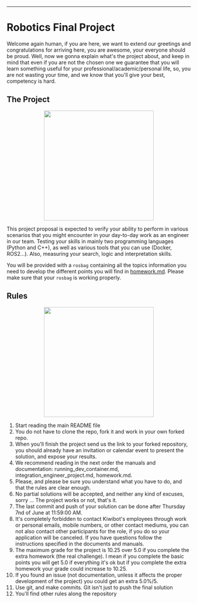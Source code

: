 
---
# **Robotics Final Project**

Welcome again human, if you are here, we want to extend our greetings and congratulations for arriving here, you are awesome, your everyone should be proud. Well, now we gonna explain what's the project about, and keep in mind that even if you are not the chosen one we guarantee that you will learn something useful for your professional/academic/personal life, so, you are not wasting your time, and we know that you'll give your best, competency is hard.

## The Project

<p align="center">
<img height="300" src="https://user-images.githubusercontent.com/39452483/170591829-5f480926-b227-407f-958d-ead4ae29a847.png">
</p>


This project proposal is expected to verify your ability to perform in various scenarios that you might encounter in your day-to-day work as an engineer in our team. Testing your skills in mainly two programming languages (Python and C++), as well as various tools that you can use (Docker, ROS2...). Also, measuring your search, logic and interpretation skills.


You will be provided with a `rosbag` containing all the topics information you need to develop the different points you will find in [homework.md](./homework.md). Please make sure that your `rosbag` is working properly.


## Rules

<p align="center">
<img height="300" src="https://user-images.githubusercontent.com/39452483/170591712-33fc483d-7fdc-4484-92c6-dbbfa8df845f.png">
</p>

1. Start reading the main README file
2. You do not have to clone the repo, fork it and work in your own forked repo.
3. When you'll finish the project send us the link to your forked repository, you should already have an invitation or calendar event to present the solution, and expose your results.
4. We recommend reading in the next order the manuals and documentation: running_dev_container.md, integration_engineer_project.md, homework.md.
5. Please, and please be sure you understand what you have to do, and that the rules are clear enough.
6. No partial solutions will be accepted, and neither any kind of excuses, sorry ... The project works or not, that's it.
7. The last commit and push of your solution can be done after Thursday 7nd of June at 11:59:00 AM.
8. It's completely forbidden to contact Kiwibot's employees through work or personal emails, mobile numbers, or other contact mediums,  you can not also contact other participants for the role, if you do so your application will be canceled. If you have questions follow the instructions specified in the documents and manuals.
9. The maximum grade for the project is 10.25 over 5.0 if you complete the extra homework (the real challenge). I mean if you complete the basic points you will get 5.0 if everything it's ok but if you complete the extra homework your grade could increase to 10.25.
10. If you found an issue (not documentation, unless it affects the proper development of the project) you could get an extra 5.0%/5.
11. Use git, and make commits. Git isn't just to push the final solution
12. You'll find other rules along the repository
